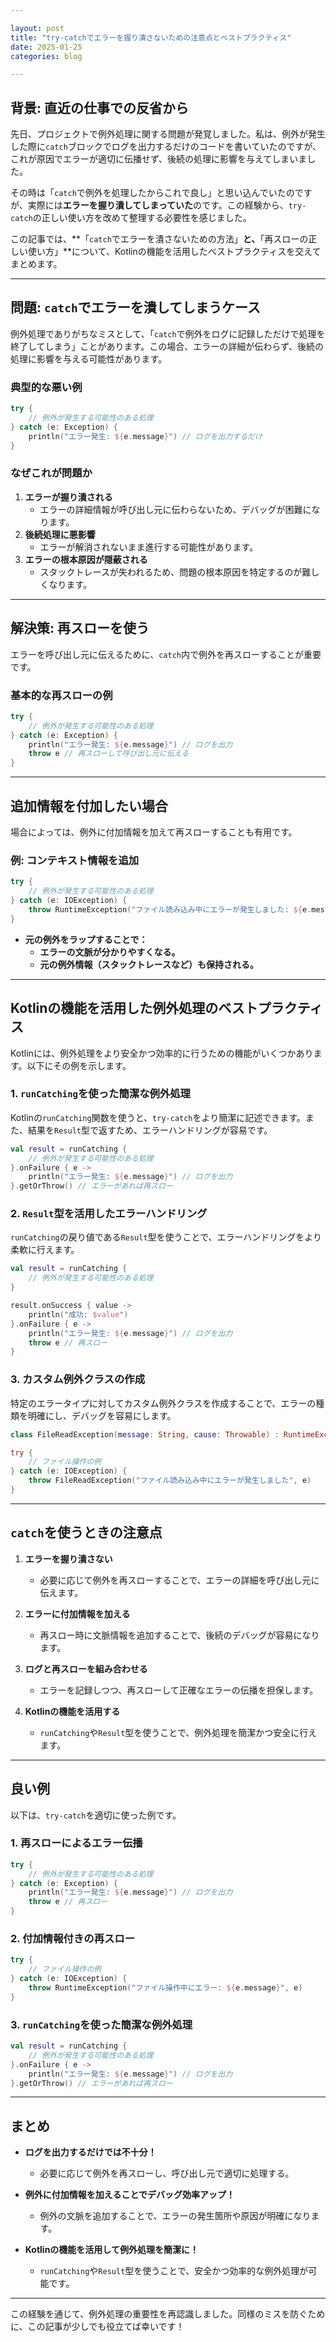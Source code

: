 ```yaml
---

layout: post
title: "try-catchでエラーを握り潰さないための注意点とベストプラクティス"
date: 2025-01-25
categories: blog

---
```


## **背景: 直近の仕事での反省から**

先日、プロジェクトで例外処理に関する問題が発覚しました。私は、例外が発生した際に`catch`ブロックでログを出力するだけのコードを書いていたのですが、これが原因でエラーが適切に伝播せず、後続の処理に影響を与えてしまいました。

その時は「`catch`で例外を処理したからこれで良し」と思い込んでいたのですが、実際には**エラーを握り潰してしまっていた**のです。この経験から、`try-catch`の正しい使い方を改めて整理する必要性を感じました。

この記事では、**「`catch`でエラーを潰さないための方法」**と、**「再スローの正しい使い方」**について、Kotlinの機能を活用したベストプラクティスを交えてまとめます。

---

## **問題: `catch`でエラーを潰してしまうケース**

例外処理でありがちなミスとして、「`catch`で例外をログに記録しただけで処理を終了してしまう」ことがあります。この場合、エラーの詳細が伝わらず、後続の処理に影響を与える可能性があります。

### **典型的な悪い例**
```kotlin
try {
    // 例外が発生する可能性のある処理
} catch (e: Exception) {
    println("エラー発生: ${e.message}") // ログを出力するだけ
}
```

### **なぜこれが問題か**
1. **エラーが握り潰される**
   - エラーの詳細情報が呼び出し元に伝わらないため、デバッグが困難になります。
2. **後続処理に悪影響**
   - エラーが解消されないまま進行する可能性があります。
3. **エラーの根本原因が隠蔽される**
   - スタックトレースが失われるため、問題の根本原因を特定するのが難しくなります。

---

## **解決策: 再スローを使う**

エラーを呼び出し元に伝えるために、`catch`内で例外を再スローすることが重要です。

### **基本的な再スローの例**
```kotlin
try {
    // 例外が発生する可能性のある処理
} catch (e: Exception) {
    println("エラー発生: ${e.message}") // ログを出力
    throw e // 再スローして呼び出し元に伝える
}
```

---

## **追加情報を付加したい場合**

場合によっては、例外に付加情報を加えて再スローすることも有用です。

### **例: コンテキスト情報を追加**
```kotlin
try {
    // 例外が発生する可能性のある処理
} catch (e: IOException) {
    throw RuntimeException("ファイル読み込み中にエラーが発生しました: ${e.message}", e)
}
```

- **元の例外をラップすることで：**
  - **エラーの文脈が分かりやすくなる。**
  - **元の例外情報（スタックトレースなど）も保持される。**

---

## **Kotlinの機能を活用した例外処理のベストプラクティス**

Kotlinには、例外処理をより安全かつ効率的に行うための機能がいくつかあります。以下にその例を示します。

### **1. `runCatching`を使った簡潔な例外処理**
Kotlinの`runCatching`関数を使うと、`try-catch`をより簡潔に記述できます。また、結果を`Result`型で返すため、エラーハンドリングが容易です。

```kotlin
val result = runCatching {
    // 例外が発生する可能性のある処理
}.onFailure { e ->
    println("エラー発生: ${e.message}") // ログを出力
}.getOrThrow() // エラーがあれば再スロー
```

### **2. `Result`型を活用したエラーハンドリング**
`runCatching`の戻り値である`Result`型を使うことで、エラーハンドリングをより柔軟に行えます。

```kotlin
val result = runCatching {
    // 例外が発生する可能性のある処理
}

result.onSuccess { value ->
    println("成功: $value")
}.onFailure { e ->
    println("エラー発生: ${e.message}") // ログを出力
    throw e // 再スロー
}
```

### **3. カスタム例外クラスの作成**
特定のエラータイプに対してカスタム例外クラスを作成することで、エラーの種類を明確にし、デバッグを容易にします。

```kotlin
class FileReadException(message: String, cause: Throwable) : RuntimeException(message, cause)

try {
    // ファイル操作の例
} catch (e: IOException) {
    throw FileReadException("ファイル読み込み中にエラーが発生しました", e)
}
```

---

## **`catch`を使うときの注意点**

1. **エラーを握り潰さない**
   - 必要に応じて例外を再スローすることで、エラーの詳細を呼び出し元に伝えます。

2. **エラーに付加情報を加える**
   - 再スロー時に文脈情報を追加することで、後続のデバッグが容易になります。

3. **ログと再スローを組み合わせる**
   - エラーを記録しつつ、再スローして正確なエラーの伝播を担保します。

4. **Kotlinの機能を活用する**
   - `runCatching`や`Result`型を使うことで、例外処理を簡潔かつ安全に行えます。

---

## **良い例**

以下は、`try-catch`を適切に使った例です。

### **1. 再スローによるエラー伝播**
```kotlin
try {
    // 例外が発生する可能性のある処理
} catch (e: Exception) {
    println("エラー発生: ${e.message}") // ログを出力
    throw e // 再スロー
}
```

### **2. 付加情報付きの再スロー**
```kotlin
try {
    // ファイル操作の例
} catch (e: IOException) {
    throw RuntimeException("ファイル操作中にエラー: ${e.message}", e)
}
```

### **3. `runCatching`を使った簡潔な例外処理**
```kotlin
val result = runCatching {
    // 例外が発生する可能性のある処理
}.onFailure { e ->
    println("エラー発生: ${e.message}") // ログを出力
}.getOrThrow() // エラーがあれば再スロー
```

---

## **まとめ**

- **ログを出力するだけでは不十分！**
  - 必要に応じて例外を再スローし、呼び出し元で適切に処理する。

- **例外に付加情報を加えることでデバッグ効率アップ！**
  - 例外の文脈を追加することで、エラーの発生箇所や原因が明確になります。

- **Kotlinの機能を活用して例外処理を簡潔に！**
  - `runCatching`や`Result`型を使うことで、安全かつ効率的な例外処理が可能です。

---

この経験を通じて、例外処理の重要性を再認識しました。同様のミスを防ぐために、この記事が少しでも役立てば幸いです！
